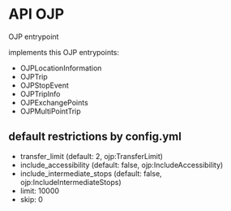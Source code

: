 
# API OJP

OJP entrypoint

implements this OJP entrypoints:

- OJPLocationInformation
- OJPTrip
- OJPStopEvent
- OJPTripInfo
- OJPExchangePoints
- OJPMultiPointTrip

## default restrictions by config.yml

- transfer_limit (default: 2, ojp:TransferLimit)
- include_accessibility (default: false, ojp:IncludeAccessibility)
- include_intermediate_stops (default: false, ojp:IncludeIntermediateStops)
- limit: 10000
- skip: 0